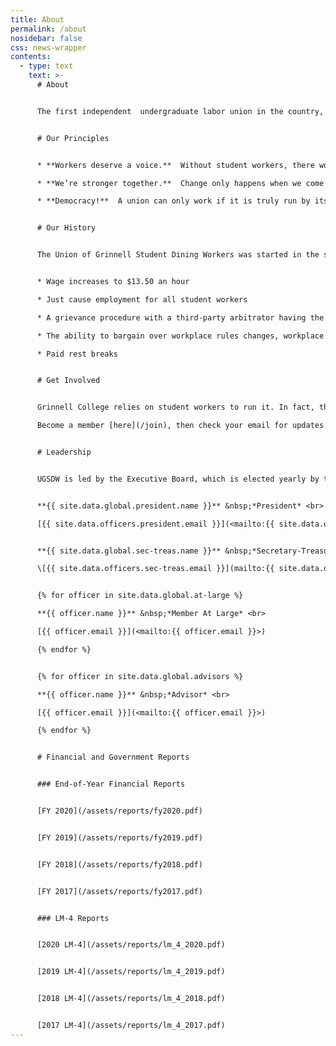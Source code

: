 ```yaml
---
title: About
permalink: /about
nosidebar: false
css: news-wrapper
contents:
  - type: text
    text: >-
      # About


      The first independent  undergraduate labor union in the country, UGSDW is a democratic organization that fights for fair wages and working conditions for Grinnell College workers.


      # Our Principles


      * **Workers deserve a voice.**  Without student workers, there would be no food, no library, no mentor sessions, no mail delivery.  We do vital work for the college.  Some students work 20 hours a week.  We should have a say in how we work.

      * **We’re stronger together.**  Change only happens when we come together and take a stand.  It’s easy to ignore one worker.  It’s not so easy to ignore all of us.

      * **Democracy!**  A union can only work if it is truly run by its members.  That means transparency. That means frequent elections. That means a bottom-up approach where members, not officers, pick priorities and make decisions.


      # Our History


      The Union of Grinnell Student Dining Workers was started in the spring of 2016, elected with a 91% margin by employees to represent the student dining workers. In April of 2022, we expanded to become the first wall-to-wall undergraduate labor union, which includes all student workers at Grinnell College. We’ve also and negotiated multiple [contracts](/resources/contract), including the first wall-to-wall undergraduate contract. We’ve fought for, and won:


      * Wage increases to $13.50 an hour

      * Just cause employment for all student workers

      * A grievance procedure with a third-party arbitrator having the final say 

      * The ability to bargain over workplace rules changes, workplace eliminations, and reductions in force

      * Paid rest breaks


      # Get Involved


      Grinnell College relies on student workers to run it. In fact, the college wouldn’t exist without student workers.  The more student workers take action to improve their conditions, the more pressure the college will have to meet our demands.  UGSDW is constantly fighting to win better treatment for all workers across campus, from higher wages to a grievance procedure to protections against unjust firings.  Get more involved in the decision making processes by becoming a member, joining a Union campaign or leadership position, and keeping up to date on our actions and events by following UGSDW on instagram or facebook. 

      Become a member [here](/join), then check your email for updates!


      # Leadership


      UGSDW is led by the Executive Board, which is elected yearly by the membership. The Board is comprised of our President, Secretary-Treasurer, a number of at-large members, and several appointed advisors, who do not have voting power.


      **{{ site.data.global.president.name }}** &nbsp;*President* <br>

      [{{ site.data.officers.president.email }}](<mailto:{{ site.data.officers.president.email }}>)


      **{{ site.data.global.sec-treas.name }}** &nbsp;*Secretary-Treasurer* <br>

      \[{{ site.data.officers.sec-treas.email }}](mailto:{{ site.data.officers.sec-treas.email }})


      {% for officer in site.data.global.at-large %}

      **{{ officer.name }}** &nbsp;*Member At Large* <br>

      [{{ officer.email }}](<mailto:{{ officer.email }}>)

      {% endfor %}


      {% for officer in site.data.global.advisors %}

      **{{ officer.name }}** &nbsp;*Advisor* <br>

      [{{ officer.email }}](<mailto:{{ officer.email }}>)

      {% endfor %}


      # Financial and Government Reports


      ### End-of-Year Financial Reports


      [FY 2020](/assets/reports/fy2020.pdf)


      [FY 2019](/assets/reports/fy2019.pdf)


      [FY 2018](/assets/reports/fy2018.pdf)


      [FY 2017](/assets/reports/fy2017.pdf)


      ### LM-4 Reports


      [2020 LM-4](/assets/reports/lm_4_2020.pdf)


      [2019 LM-4](/assets/reports/lm_4_2019.pdf)


      [2018 LM-4](/assets/reports/lm_4_2018.pdf)


      [2017 LM-4](/assets/reports/lm_4_2017.pdf)
---
```

